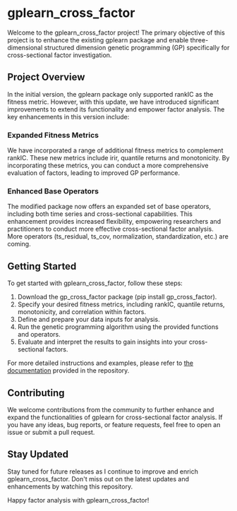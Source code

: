 # gplearn_cross_factor

Welcome to the gplearn_cross_factor project! The primary objective of this project is to enhance the existing gplearn package and enable three-dimensional structured dimension genetic programming (GP) specifically for cross-sectional factor investigation.

## Project Overview

In the initial version, the gplearn package only supported rankIC as the fitness metric. However, with this update, we have introduced significant improvements to extend its functionality and empower factor analysis. The key enhancements in this version include:

### Expanded Fitness Metrics
We have incorporated a range of additional fitness metrics to complement rankIC. These new metrics include irir, quantile returns and monotonicity. By incorporating these metrics, you can conduct a more comprehensive evaluation of factors, leading to improved GP performance.

### Enhanced Base Operators
The modified package now offers an expanded set of base operators, including both time series and cross-sectional capabilities. This enhancement provides increased flexibility, empowering researchers and practitioners to conduct more effective cross-sectional factor analysis. More operators (ts_residual, ts_cov, normalization, standardization, etc.) are coming.

## Getting Started

To get started with gplearn_cross_factor, follow these steps:

1. Download the gp_cross_factor package (pip install gp_cross_factor).
2. Specify your desired fitness metrics, including rankIC, quantile returns, monotonicity, and correlation within factors.
3. Define and prepare your data inputs for analysis.
4. Run the genetic programming algorithm using the provided functions and operators.
5. Evaluate and interpret the results to gain insights into your cross-sectional factors.

For more detailed instructions and examples, please refer to [the documentation](https://github.com/AlfredCYL/gplearn_cross_factor/blob/main/Functional%20Demo.ipynb) provided in the repository.

## Contributing

We welcome contributions from the community to further enhance and expand the functionalities of gplearn for cross-sectional factor analysis. If you have any ideas, bug reports, or feature requests, feel free to open an issue or submit a pull request.

## Stay Updated

Stay tuned for future releases as I continue to improve and enrich gplearn_cross_factor. Don't miss out on the latest updates and enhancements by watching this repository.

Happy factor analysis with gplearn_cross_factor!

